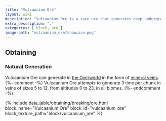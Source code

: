 ```yaml
---
title: "Vulcaanium Ore"
layout: wiki
description: "Vulcaanium Ore is a rare ore that generates deep underground and is the only source of Vulcaanium"
extra_description: "."
categories: [ block, ore ]
image-path: "vulcaanium_ore/showcase.png"
---
```


## Obtaining
### Natural Generation
Vulcaanium Ore can generate in [the Overworld](https://minecraft.gamepedia.com/The_Overworld) in the form of [mineral veins](https://minecraft.gamepedia.com/Mineral_vein). {%- comment -%} Vulcaanium Ore attempts to generate 3 time per chunk in veins of sizes 5 to 12, from altitudes 0 to 23, in all biomes. {%- endcomment -%}

{% include data_table/obtaining/breaking/ore.html block_name="Vulcaanium Ore" block_id="vulcaanium_ore" block_texture_path="block/vulcaanium_ore" %}
